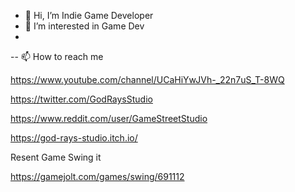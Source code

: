 - 👋 Hi, I’m Indie Game Developer
- 👀 I’m interested in Game Dev
- 
-- 📫 How to reach me

https://www.youtube.com/channel/UCaHiYwJVh-_22n7uS_T-8WQ

https://twitter.com/GodRaysStudio

https://www.reddit.com/user/GameStreetStudio

https://god-rays-studio.itch.io/


Resent Game Swing it

https://gamejolt.com/games/swing/691112

<!---
Prince751/Prince751 is a ✨ special ✨ repository because its `README.md` (this file) appears on your GitHub profile.
You can click the Preview link to take a look at your changes.
--->

